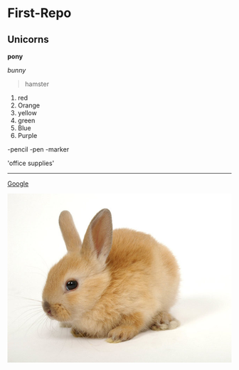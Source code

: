 # First-Repo
## Unicorns
**pony**

*bunny*

>hamster


1. red
2. Orange
3. yellow
4. green
5. Blue
6. Purple


-pencil 
-pen 
-marker


'office supplies'


--- 


[Google](https://www.Google.com)

![alt text](bunny.jpg)








